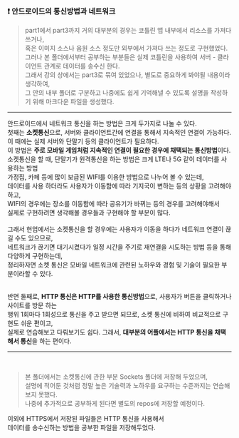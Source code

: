 ### :exclamation: 안드로이드의 통신방법과 네트워크

> part1에서 part3까지 거의 대부분의 경우는 코틀린 앱 내부에서 리소스를 가져다 쓰거나, <br> 혹은 이미지 소스나 음원 소스 정도만 외부에서 가져다 쓰는 정도로 구현했었다. <br> 그러나 본 폴더에서부터 공부하는 부분들은 실제 코틀린을 사용하여 서버 - 클라이언트 관계로 데이터를 송수신 한다. <br> 그래서 강의 상에서는 part3로 묶여 있었으나, 별도로 중요하게 봐야될 내용이라 생각하여, <br> 그 안의 내부 폴더로 구분하고 나중에도 쉽게 기억해낼 수 있도록  설명을 작성하기 위해 마크다운 파일을 생성했다. <br>

---
안드로이드에서 네트워크 통신을 하는 방법은 크게 두가지로 나눌 수 있다.
<br>
첫째는 **소켓통신**으로, 서버와 클라이언트간에 연결을 통해서 지속적인 연결이 가능하다.<br>
이 때에는 실제 서버와 단말기 등의 클라이언트가 필요하다. <br>
이 방법은 **주로 모바일 게임처럼 지속적인 연결이 필요한 경우에 채택되는 통신방법**이다.<br>
소켓통신을 할 때, 단말기가 원격통신을 하는 방법은 크게 LTE나 5G 같이 데이터를 사용하는 방법<br>
가정집, 카페 등에 많이 보급된 WIFI를 이용한 방법으로 나누어 볼 수 있는데,<br>
데이터를 사용 하더라도 사용자가 이동함에 따라 기지국이 변하는 등의 상황을 고려해야하고,<br>
WIFI의 경우에는 장소를 이동함에 따라 공유기가 바뀌는 등의 경우를 고려해야해서<br>
실제로 구현하려면 생각해볼 경우들과 구현해야 할 부분이 많다.<br>
<br>
그래서 현업에서는 소켓통신을 할 경우에는 사용자가 이동을 하다가 네트워크 연결이 끊길 수도 있으므로,<br>
네트워크가 끊기면 대기시켰다가 일정 시간을 주기로 재연결을 시도하는 방법 등을 통해 다양하게 구현하는데, <br>
정리하자면 소켓 통신은 모바일 네트워크에 관련된 노하우와 경험 및 기술이 필요한 부분이라할 수 있다.<br><br>

반면 둘째로, **HTTP 통신은 HTTP를 사용한 통신방법**으로, 사용자가 버튼을 클릭하거나 사이트를 방문 하는 <br>
행위 1회마다 1회성으로 통신을 주고 받으면 되므로, 소켓 통신에 비하여 비교적으로 구현도 쉬운 편이고, <br>
실제로 연습해보고 다뤄보기도 쉽다. 그래서, **대부분의 어플에서는 HTTP 통신을 채택해서 통신**을 하는 편이다.<br>

---
<br>

> 본 폴더에서는 소켓통신에 관한 부분 Sockets 폴더에 저장해 두었으며, <br> 설명에 적어둔 것처럼 정말 높은 기술력과 노하우를 요구하는 수준까지는 연습해보지 못했다.<br> 나중에 추가적으로 공부하게 된다면 별도의 repos에 저장할 예정이다.<br>

이외에 HTTPS에서 저장된 파일들은 HTTP 통신을 사용해서  <br>
데이터를 송수신하는 방법을 공부한 파일을 저장해두었다. <br>
